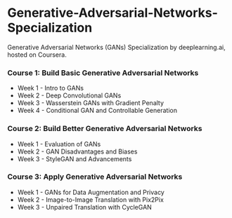 # Generative-Adversarial-Networks-Specialization

Generative Adversarial Networks (GANs) Specialization by deeplearning.ai, hosted on Coursera.

### Course 1: Build Basic Generative Adversarial Networks

* Week 1 - Intro to GANs
* Week 2 - Deep Convolutional GANs
* Week 3 - Wasserstein GANs with Gradient Penalty
* Week 4 - Conditional GAN and Controllable Generation

### Course 2: Build Better Generative Adversarial Networks

* Week 1 - Evaluation of GANs
* Week 2 - GAN Disadvantages and Biases
* Week 3 - StyleGAN and Advancements

### Course 3: Apply Generative Adversarial Networks

* Week 1 - GANs for Data Augmentation and Privacy
* Week 2 - Image-to-Image Translation with Pix2Pix
* Week 3 - Unpaired Translation with CycleGAN
